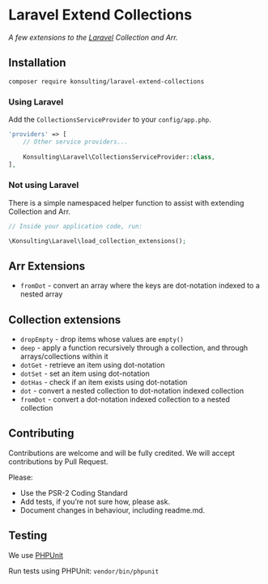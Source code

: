 # Laravel Extend Collections

*A few extensions to the [Laravel](https://laravel.com) Collection and Arr.*

## Installation

`composer require konsulting/laravel-extend-collections`

### Using Laravel
Add the `CollectionsServiceProvider` to your `config/app.php`. 

```php
'providers' => [
    // Other service providers...
    
    Konsulting\Laravel\CollectionsServiceProvider::class,
],	
```

### Not using Laravel
There is a simple namespaced helper function to assist with extending Collection and Arr.

```php
// Inside your application code, run:

\Konsulting\Laravel\load_collection_extensions();
```

## Arr Extensions
* `fromDot` - convert an array where the keys are dot-notation indexed to a nested array

## Collection extensions
* `dropEmpty` - drop items whose values are `empty()`
* `deep` - apply a function recursively through a collection, and through arrays/collections within it
* `dotGet` - retrieve an item using dot-notation
* `dotSet` - set an item using dot-notation
* `dotHas` - check if an item exists using dot-notation
* `dot` - convert a nested collection to dot-notation indexed collection
* `fromDot` - convert a dot-notation indexed collection to a nested collection

## Contributing

Contributions are welcome and will be fully credited. We will accept contributions by Pull Request. 

Please:

* Use the PSR-2 Coding Standard
* Add tests, if you’re not sure how, please ask.
* Document changes in behaviour, including readme.md.

## Testing
We use [PHPUnit](https://phpunit.de)

Run tests using PHPUnit: `vendor/bin/phpunit`
